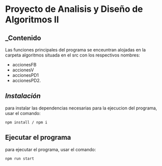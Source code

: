 # Proyecto de Analisis y Diseño de Algoritmos II 

## _Contenido
Las funciones principales del programa se enceuntran alojadas en la carpeta algoritmos situada en el src con los respectivos nombres: 
* accionesFB
* accionesV
* accionesPD1
* accionesPD2.

## _Instalación_
para instalar las dependencias necesarias para la ejecucion del programa, usar el comando:
```
npm install / npm i 
```

## Ejecutar el programa
para ejecutar el programa, usar el comando: 
```
npm run start
```
